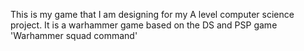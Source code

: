 This is my game that I am designing for my A level computer science project.
It is a warhammer game based on the DS and PSP game 'Warhammer squad command'
